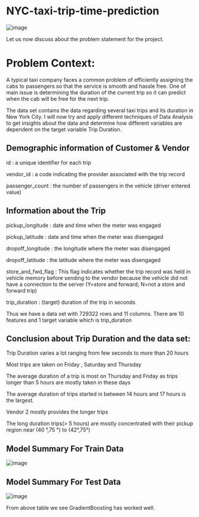# NYC-taxi-trip-time-prediction
![image](https://user-images.githubusercontent.com/52554694/184550188-034f12cd-eef5-4933-8d42-a96fb9597985.png)

Let us now discuss about the problem statement for the project.
# Problem Context:

A typical taxi company faces a common problem of efficiently assigning the cabs to passengers so that the service is smooth and hassle free. One of main issue is determining the duration of the current trip so it can predict when the cab will be free for the next trip.

The data set contains the data regarding several taxi trips and its duration in New York City. I will now try and apply different techniques of Data Analysis to get insights about the data and determine how different variables are dependent on the target variable Trip Duration.



## Demographic information of Customer & Vendor
id : a unique identifier for each trip

vendor_id : a code indicating the provider associated with the trip record

passenger_count : the number of passengers in the vehicle (driver entered value)

## Information about the Trip
pickup_longitude : date and time when the meter was engaged

pickup_latitude : date and time when the meter was disengaged

dropoff_longitude : the longitude where the meter was disengaged

dropoff_latitude : the latitude where the meter was disengaged

store_and_fwd_flag : This flag indicates whether the trip record was held in vehicle memory before sending to the vendor because the vehicle did not have a connection to the server (Y=store and forward; N=not a store and forward trip)

trip_duration : (target) duration of the trip in seconds

Thus we have a data set with 729322 rows and 11 columns. There are 10 features and 1 target variable which is trip_duration

## Conclusion about Trip Duration and the data set:
Trip Duration varies a lot ranging from few seconds to more than 20 hours

Most trips are taken on Friday , Saturday and Thursday

The average duration of a trip is most on Thursday and Friday as trips longer than 5 hours are mostly taken in these days

The average duration of trips started in between 14 hours and 17 hours is the largest.

Vendor 2 mostly provides the longer trips

The long duration trips(> 5 hours) are mostly concentrated with their pickup region near (40 °,75 °) to (42°,75°)

## Model Summary For Train Data
![image](https://user-images.githubusercontent.com/52554694/184550525-442f9623-adfe-4f33-a42e-4c1964434695.png)

## Model Summary For Test Data
![image](https://user-images.githubusercontent.com/52554694/184550503-ae024b20-50cb-46a7-a16b-b83b19f6530c.png)

From above table we see GradientBoosting has worked well.

